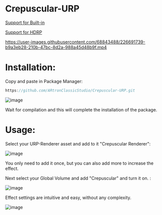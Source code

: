 # Crepuscular-URP

[Support for Built-in](https://github.com/ARtronClassicStudio/Crepuscular-Built-in)

[Support for HDRP](https://github.com/ARtronClassicStudio/Crepuscular-HDPR)


https://user-images.githubusercontent.com/68843488/226691739-b9a3eb28-210b-47bc-8d2a-988a45d48b9f.mp4



# Installation:
Copy and paste in Package Manager:

```C#
https://github.com/ARtronClassicStudio/Crepuscular-URP.git
```
![image](https://user-images.githubusercontent.com/68843488/226684938-018e2bd4-7abd-478c-b29f-c84c7bae7bb2.png)

Wait for compilation and this will complete the installation of the package.

# Usage:

Select your URP-Renderer asset and add to it "Crepuscular Renderer":

![image](https://user-images.githubusercontent.com/68843488/226686154-600a909c-58f7-49a2-9fcf-ad45b46e6497.png)

You only need to add it once, but you can also add more to increase the effect.

Next select your Global Volume and add "Crepuscular" and turn it on. :

![image](https://user-images.githubusercontent.com/68843488/226687065-f7d59da2-f03c-4fe8-955a-45de9157260d.png)

Effect settings are intuitive and easy, without any complexity.

![image](https://user-images.githubusercontent.com/68843488/226687699-6d019bf0-22cd-4d09-8f59-39e867d7223f.png)
